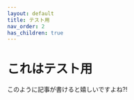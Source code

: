 ```yaml
---
layout: default
title: テスト用
nav_order: 2
has_children: true
---
```

# これはテスト用
このように記事が書けると嬉しいですよね?!  
